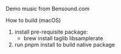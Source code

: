 Demo music from Bensound.com

How to build (macOS)
1. install pre-requisite package:
    - brew install taglib libsamplerate
2. run pnpm install to build native package

